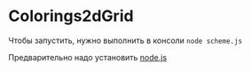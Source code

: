 Colorings2dGrid
===============
Чтобы запустить, нужно выполнить в консоли
`node scheme.js`

Предварительно надо установить [node.js](http://nodejs.org/)
